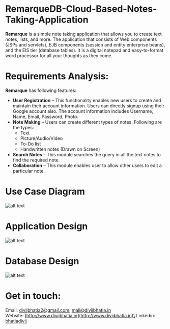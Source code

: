 # RemarqueDB-Cloud-Based-Notes-Taking-Application
**Remarque** is a simple note taking application that allows you to create text notes, lists, and more. The application that consists of Web components (JSPs and servlets), EJB components (session and entity enterprise beans), and the EIS tier (database tables). It is a digital notepad and easy-to-format word processor for all your thoughts as they come.

# Requirements Analysis:
**Remarque** has following features:
 - **User Registration** – This functionality enables new users to create and maintain their account information. Users can directly signup using their Google account also. The account information includes Username, Name, Email, Password, Photo.
 - **Note Making** – Users can create different types of notes. Following are the types:
    - Text
    - Picture/Audio/Video
    - To-Do list
    - Handwritten notes (Drawn on Screen)
- **Search Notes** – This module searches the query in all the text notes to find the required note.
- **Collaboration** – This module enables user to allow other users to edit a particular note.

# Use Case Diagram
![alt text](https://raw.githubusercontent.com/bhatiadivij/RemarqueDB-Cloud-Based-Notes-Taking-Application/master/Project%20Diagrams/ucd.jpg)

# Application Design
![alt text](https://raw.githubusercontent.com/bhatiadivij/RemarqueDB-Cloud-Based-Notes-Taking-Application/master/Project%20Diagrams/projectWorking.png)

# Database Design
![alt text](https://raw.githubusercontent.com/bhatiadivij/RemarqueDB-Cloud-Based-Notes-Taking-Application/master/Project%20Diagrams/db.png)

# Get in touch:
Email: [divijbhatia2@gmail.com](mailto:divijbhatia2@gmail.com), [mail@divijbhatia.in](mailto:mail@divijbhatia.in)     
Website: [http://www.divijbhatia.in](http://www.divijbhatia.in)\
Linkedin:  [bhatiadivij](https://www.linkedin.com/in/bhatiadivij)
